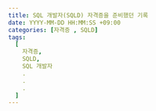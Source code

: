```yaml
---
title: SQL 개발자(SQLD) 자격증을 준비했던 기록
date: YYYY-MM-DD HH:MM:SS +09:00
categories: [자격증 , SQLD]
tags:
  [
    자격증,
    SQLD,
    SQL 개발자
    .
    .
    .
  ]
---
```

